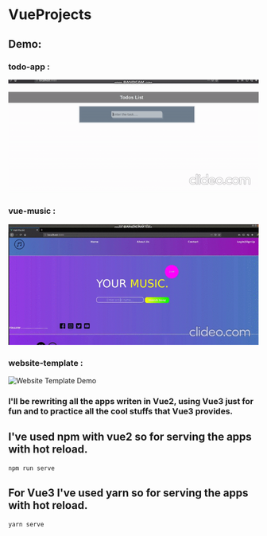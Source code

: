 # VueProjects
## Demo:

### todo-app :
![Todo App Demo](demo/todolist.gif)

### vue-music :
![Vue Music Demo](demo/vue-music.gif)

### website-template :
![Website Template Demo](demo/website-template.gif)

### I'll be rewriting all the apps writen in Vue2, using Vue3 just for fun and to practice all the cool stuffs that Vue3 provides.

## I've used npm with vue2 so for serving the apps with hot reload.

```
npm run serve
```

## For Vue3 I've used yarn so for serving the apps with hot reload.

```
yarn serve
```